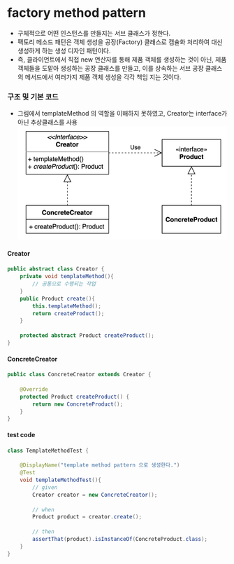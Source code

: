 # factory method pattern 
- 구체적으로 어떤 인스턴스를 만들지는 서브 클래스가 정한다.
- 팩토리 메소드 패턴은 객체 생성을 공장(Factory) 클래스로 캡슐화 처리하여 대신 생성하게 하는 생성 디자인 패턴이다.
- 즉, 클라이언트에서 직접 new 연산자를 통해 제품 객체를 생성하는 것이 아닌, 제품 객체들을 도맡아 생성하는 공장 클래스를 만들고, 이를 상속하는 서브 공장 클래스의 메서드에서 여러가지 제품 객체 생성을 각각 책임 지는 것이다.

### 구조 및 기본 코드 
- 그림에서 templateMethod 의 역할을 이해하지 못하였고, Creator는 interface가 아닌 추상클래스를 사용 
![img.png](img.png)

#### Creator
```java
public abstract class Creator {
    private void templateMethod(){
        // 공통으로 수행되는 작업
    }
    public Product create(){
        this.templateMethod();
        return createProduct();
    }
    
    protected abstract Product createProduct();
}
```

#### ConcreteCreator
```java
public class ConcreteCreator extends Creator {

    @Override
    protected Product createProduct() {
        return new ConcreteProduct();
    }
}
```

#### test code
```java
class TemplateMethodTest {

    @DisplayName("template method pattern 으로 생성한다.")
    @Test
    void templateMethodTest(){
        // given
        Creator creator = new ConcreteCreator();

        // when
        Product product = creator.create();

        // then
        assertThat(product).isInstanceOf(ConcreteProduct.class);
    }
}
```



